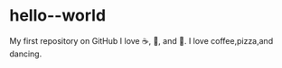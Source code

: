 # hello--world
My first repository on GitHub
I love :coffee:, :pizza:, and :dancer:.
I love coffee,pizza,and dancing.
